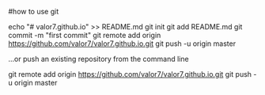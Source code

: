 #how to use git

echo "# valor7.github.io" >> README.md
git init
git add README.md
git commit -m "first commit"
git remote add origin https://github.com/valor7/valor7.github.io.git
git push -u origin master

…or push an existing repository from the command line

git remote add origin https://github.com/valor7/valor7.github.io.git
git push -u origin master
